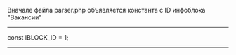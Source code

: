 Вначале файла parser.php объявляется константа с ID инфоблока "Вакансии"
<hr>
const IBLOCK_ID = 1;
<hr>
